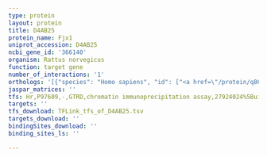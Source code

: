 ```yaml
---
type: protein
layout: protein
title: D4AB25
protein_name: Fjx1
uniprot_accession: D4AB25
ncbi_gene_id: '366140'
organism: Rattus norvegicus
function: target gene
number_of_interactions: '1'
orthologs: '[{"species": "Homo sapiens", "id": ["<a href=\"/protein/q86vr8\">Q86VR8</a>"]}, {"species": "Danio rerio", "id": ["F1QZU9"]}, {"species": "Mus musculus", "id": ["<a href=\"/protein/q8bqb4\">Q8BQB4</a>"]}, {"species": "Drosophila melanogaster", "id": ["<a href=\"/protein/p54360\">P54360</a>"]}]'
jaspar_matrices: ''
tfs: Hr,P97609,-,GTRD,chromatin immunoprecipitation assay,27924024%5Buid%5D,No
targets: ''
tfs_download: TFLink_tfs_of_D4AB25.tsv
targets_download: ''
bindingSites_download: ''
binding_sites_ls: ''

---
```

